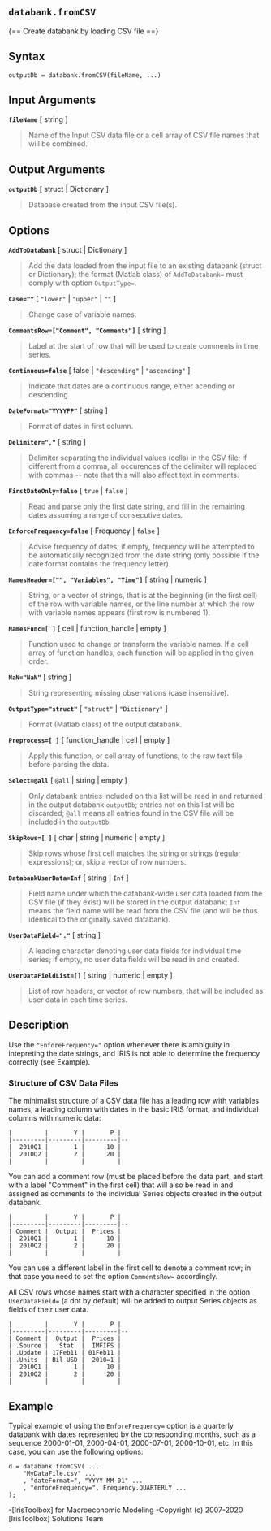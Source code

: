 ## `databank.fromCSV`

{== Create databank by loading CSV file ==}

## Syntax


    outputDb = databank.fromCSV(fileName, ...)


## Input Arguments 


__`fileName`__ [ string ] 

> Name of the Input CSV data file or a cell array of CSV file names that
> will be combined.


## Output Arguments 


__`outputDb`__ [ struct | Dictionary ]

> Database created from the input CSV file(s).


## Options 


__`AddToDatabank`__ [ struct | Dictionary ]

> Add the data loaded from the input file to an existing databank (struct
> or Dictionary); the format (Matlab class) of `AddToDatabank=` must comply
> with option `OutputType=`.


__`Case=""`__ [ `"lower"` | `"upper"` | `""` ] 

> Change case of variable names.


__`CommentsRow=["Comment", "Comments"]`__ [ string ] 

> Label at the start of row that will be used to create comments in time
> series.


__`Continuous=false`__ [ false | `"descending"` | `"ascending"` ]

> Indicate that dates are a continuous range, either acending or
> descending.


__`DateFormat="YYYYFP"`__ [ string ] 

> Format of dates in first column.


__`Delimiter=","`__ [ string ] 

> Delimiter separating the individual values (cells) in the CSV file; if
> different from a comma, all occurences of the delimiter will replaced
> with commas -- note that this will also affect text in comments.


__`FirstDateOnly=false`__ [ `true` | `false` ] 

> Read and parse only the first date string, and fill in the remaining
> dates assuming a range of consecutive dates.


__`EnforceFrequency=false`__ [ Frequency | `false` ]

> Advise frequency of dates; if empty, frequency will be attempted to be automatically
> recognized from the date string (only possible if the date format
> contains the frequency letter).


__`NamesHeader=["", "Variables", "Time"]`__ [ string | numeric ] 

> String, or a vector of strings, that is at the beginning
> (in the first cell) of the row with variable names, or the line number at
> which the row with variable names appears (first row is numbered 1).


__`NamesFunc=[ ]`__ [ cell | function_handle | empty ] 

> Function used to change or transform the variable names. If a cell array
> of function handles, each function will be applied in the given order.


__`NaN="NaN"`__ [ string ] 

> String representing missing observations (case insensitive).


__`OutputType="struct"`__ [ `"struct"` | `"Dictionary"` ]

> Format (Matlab class) of the output databank.


__`Preprocess=[ ]`__ [ function_handle | cell | empty ] 

> Apply this function, or cell array of functions, to the raw text file
> before parsing the data.


__`Select=@all`__ [ `@all` | string | empty ] 

> Only databank entries included on this list will be read in and returned
> in the output databank `outputDb`; entries not on this list will be
> discarded; `@all` means all entries found in the CSV file will be
> included in the `outputDb`.


__`SkipRows=[ ]`__ [ char | string | numeric | empty ] 

> Skip rows whose first cell matches the string or strings (regular
> expressions); or, skip a vector of row numbers.


__`DatabankUserData=Inf`__ [ string | `Inf` ] 

> Field name under which the databank-wide user data loaded from the CSV
> file (if they exist) will be stored in the output databank; `Inf` means
> the field name will be read from the CSV file (and will be thus identical
> to the originally saved databank).


__`UserDataField="."`__ [ string ] 

> A leading character denoting user data fields for individual time series;
> if empty, no user data fields will be read in and created.


__`UserDataFieldList=[]`__ [ string | numeric | empty ] 

> List of row headers, or vector of row numbers, that will be included as
> user data in each time series.


## Description 

Use the `"EnforeFrequency="` option whenever there is ambiguity in intepreting
the date strings, and IRIS is not able to determine the frequency
correctly (see Example).


### Structure of CSV Data Files

The minimalist structure of a CSV data file has a leading row with
variables names, a leading column with dates in the basic IRIS format, 
and individual columns with numeric data:

    |         |       Y |       P |
    |---------|---------|---------|--
    |  2010Q1 |       1 |      10 |
    |  2010Q2 |       2 |      20 |
    |         |         |         |

You can add a comment row (must be placed before the data part, and start
with a label "Comment" in the first cell) that will also be read in and
assigned as comments to the individual Series objects created in the
output databank.

    |         |       Y |       P |
    |---------|---------|---------|--
    | Comment |  Output |  Prices |
    |  2010Q1 |       1 |      10 |
    |  2010Q2 |       2 |      20 |
    |         |         |         |

You can use a different label in the first cell to denote a comment row;
in that case you need to set the option `CommentsRow=` accordingly.

All CSV rows whose names start with a character specified in the option
`UserDataField=` (a dot by default) will be added to output Series
objects as fields of their user data.

    |         |       Y |       P |
    |---------|---------|---------|--
    | Comment |  Output |  Prices |
    | .Source |   Stat  |  IMFIFS |
    | .Update | 17Feb11 | 01Feb11 |
    | .Units  | Bil USD |  2010=1 |
    |  2010Q1 |       1 |      10 |
    |  2010Q2 |       2 |      20 |
    |         |         |         |


## Example 


Typical example of using the `EnforeFrequency=` option is a quarterly
databank with dates represented by the corresponding months, such as a
sequence 2000-01-01, 2000-04-01, 2000-07-01, 2000-10-01, etc. In this
case, you can use the following options:

    d = databank.fromCSV( ...
        "MyDataFile.csv" ...
        , "dateFormat=", "YYYY-MM-01" ...
        , "enforeFrequency=", Frequency.QUARTERLY ...
    );



-[IrisToolbox] for Macroeconomic Modeling
-Copyright (c) 2007-2020 [IrisToolbox] Solutions Team

